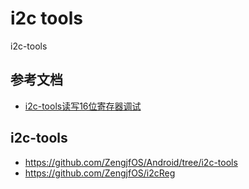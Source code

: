# i2c tools

i2c-tools

## 参考文档

* [i2c-tools读写16位寄存器调试](https://blog.csdn.net/aa112901a/article/details/89028539)

## i2c-tools

* https://github.com/ZengjfOS/Android/tree/i2c-tools
* https://github.com/ZengjfOS/i2cReg